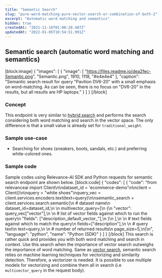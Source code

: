 ```yaml
---
title: "Semantic Search"
slug: "pure-word-matching-pure-vector-search-or-combination-of-both-2"
excerpt: "Automatic word matching and semantics"
hidden: true
createdAt: "2021-11-16T01:00:28.407Z"
updatedAt: "2022-01-05T10:54:51.991Z"
---
```

## Semantic search (automatic word matching and semantics)
[block:image]
{
  "images": [
    {
      "image": [
        "https://files.readme.io/dea2fec-Semantic.png",
        "Semantic.png",
        1910,
        1118,
        "#e4e4e4"
      ],
      "caption": "Semantic search result for query \"Pavilion DV6-20\" with a small emphasis on word-matching. As can be seen, there is no focus on \"DV6-20\" in the results, but all results are HP laptops."
    }
  ]
}
[/block]
### Concept
This endpoint is very similar to [hybrid search](https://docs.relevance.ai/docs/pure-word-matching-pure-vector-search-or-combination-of-both-1) and performs the search considering both word matching and search in the vector space. The only difference is that a small value is already set for `traditional_weight`.

### Sample use-case
- Searching for shoes (sneakers, boots, sandals, etc.) and preferring white-colored ones.

### Sample code
Sample codes using Relevance-AI SDK and Python requests for semantic search endpoint are shown below.
[block:code]
{
  "codes": [
    {
      "code": "from relevanceai import Client\n\ndataset_id = 'ecommerce-demo'\n\nclient = Client()\n\nquery = \"white shoes\"\nquery_vec = client.services.encoders.text(text=query)\n\nsemantic_search = client.services.search.semantic(\n    # dataset name\n    dataset_id=dataset_id,\n    \n    multivector_query=[\n        {\n            \"vector\": query_vec[\"vector\"],\n           \n          # list of vector fields against which to run the query\n            \"fields\": [\"description_default_vector_\"],\n        }\n    ],\n    \n    # text fields against which to match the query\n    fields=[\"description\"],\n    \n    # query text\n    text=query,\n    \n    # number of returned results\n    page_size=5,\n)\n",
      "language": "python",
      "name": "Python (SDK)"
    }
  ]
}
[/block]
This search is rather quick and provides you with both word matching and search in context. Use this search when the importance of vector search outweighs the importance of word matching. Same as [vector search](https://docs.relevance.ai/docs/pure-word-matching-pure-vector-search-or-combination-of-both), semantic search relies on machine learning techniques for vectorizing and similarity detection. Therefore, a vectorizer is needed. It is possible to use multiple models for vectorizing and combine them all in search (i.e `multivector_query` in the request body).
